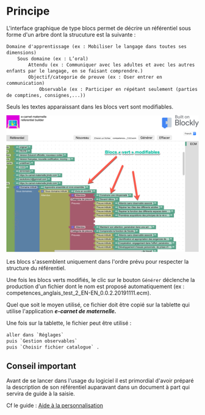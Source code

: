 
# Principe

<!-- //TODO (plantUML)  -->

L'interface graphique de type blocs permet de décrire un référentiel sous forme d'un arbre dont la strucuture est la suivante : 

    Domaine d'apprentissage (ex : Mobiliser le langage dans toutes ses dimensions)
        Sous domaine (ex : L’oral)
            Attendu (ex : Communiquer avec les adultes et avec les autres enfants par le langage, en se faisant comprendre.)
            Objectif/categorie de preuve (ex : Oser entrer en communication)
                Observable (ex : Participer en répétant seulement (parties de comptines, consignes,...))

Seuls les textes apparaissant dans les blocs vert sont modifiables.

![Blocs modifiables](screenshots/2019-11-23-15-20-10.png)

Les blocs s'assemblent uniquement dans l'ordre prévu pour respecter la structure du référentiel.

Une fois les blocs verts modifiés, le clic sur le bouton `Générer` déclenche la production d'un fichier dont le nom est proposé automatiquement (ex : competences_anglais_test_2_EN-EN_0.0.2.20191111.ecm).

Quel que soit le moyen utilisé, ce fichier doit être copié sur la tablette qui utilise l'application ***e-carnet de maternelle.***

Une fois sur la tablette, le fichier peut être utilisé : 

    aller dans `Réglages`  
    puis `Gestion observables` 
    puis `Choisir fichier catalogue` .

## Conseil important

Avant de se lancer dans l'usage du logiciel il est primordial d'avoir préparé la description de son référentiel auparavant dans un document à part qui servira de guide à la saisie.

Cf le guide : [Aide à la personnalisation](files/E-carnet-maternelle.Consignes_de_personnalisation_referentiel.2.pdf)